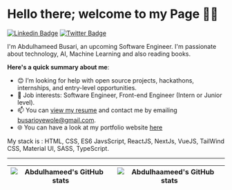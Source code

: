 # Hello there; welcome to my Page 👋🏾

[![Linkedin Badge](https://img.shields.io/badge/-larmideh-blue?style=for-the-badge&logo=Linkedin&logoColor=white&link=https://www.linkedin.com/in/larmideh)](https://www.linkedin.com/in/larmideh) [![Twitter Badge](https://img.shields.io/badge/-@0x_larmideh-1ca0f1?style=for-the-badge&logo=twitter&logoColor=white&link=https://twitter.com/0x_larmideh)](https://twitter.com/0x_larmideh)

I'm Abdulhameed Busari, an upcoming Software Engineer. I'm passionate about technology, AI, Machine Learning and also reading books. 

**Here's a quick summary about me**:

- 😊 I’m looking for help with open source projects, hackathons, internships, and entry-level opportunities.
- 💼 Job interests: Software Engineer, Front-end Engineer (Intern or Junior level).
- 📫 You can [view my resume](https://drive.google.com/file/d/1f1Jumj2uml5AQ5hKJUzs1beU1m698BMQ/view?usp=share_link) and contact me by emailing busarioyewole@gmail.com.
- 🌐 You can have a look at my portfolio website [here](www.larmideh.me)

My stack is : HTML, CSS, ES6 JavsScript, ReactJS, NextJs, VueJS, TailWind CSS, Material UI, SASS, TypeScript.

---

| <img align="center" src="https://github-readme-stats.vercel.app/api?username=0xlarmideh&show_icons=true&include_all_commits=true&hide_border=true" alt="Abdulhameed's GitHub stats" /> | <img align="center" src="https://github-readme-stats.vercel.app/api/top-langs/?username=0xlarmideh&langs_count=8&layout=compact&hide_border=true" alt="Abdulhaameed's GitHub stats" /> |
| ------------- | ------------- |
